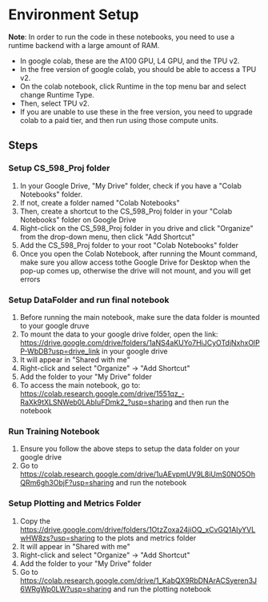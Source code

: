 # Environment Setup

**Note**: In order to run the code in these notebooks, you need to use a runtime backend with a large amount of RAM. 
- In google colab, these are the A100 GPU, L4 GPU, and the TPU v2. 
- In the free version of google colab, you should be able to access a TPU v2. 
- On the colab notebook, click Runtime in the top menu bar and select change Runtime Type.
- Then, select TPU v2.
- If you are unable to use these in the free version, you need to upgrade colab to a paid tier, and then run using those compute units.

## Steps
### Setup CS_598_Proj folder
 1) In your Google Drive, "My Drive" folder, check if you have a "Colab Notebooks" folder.
 2) If not, create a folder named "Colab Notebooks"
 3) Then, create a shortcut to the CS_598_Proj folder in your "Colab Notebooks" folder on Google Drive
 4) Right-click on the CS_598_Proj folder in you drive and click "Organize" from the drop-down menu, then click "Add Shortcut"
 5) Add the CS_598_Proj folder to your root "Colab Notebooks" folder
 6) Once you open the Colab Notebook, after running the Mount command, make sure you allow access tothe Google Drive for Desktop when the pop-up comes up, otherwise the drive will not mount, and you will get errors
    
### Setup DataFolder and run final notebook
 1) Before running the main notebook, make sure the data folder is mounted to your google druve
 2) To mount the data to your google drive folder, open the link: https://drive.google.com/drive/folders/1aNS4aKUYo7HiJCyOTdjNxhxOlPP-WbDB?usp=drive_link in your google drive
 3) It will appear in "Shared with me"
 4) Right-click and select "Organize" -> "Add Shortcut"
 5) Add the folder to your "My Drive" folder
 6) To access the main notebook, go to: https://colab.research.google.com/drive/1551qz_-RaXk9tXLSNWeb0LAbIuFDmk2_?usp=sharing and then run the notebook

### Run Training Notebook
 1) Ensure you follow the above steps to setup the data folder on your google drive
 2) Go to https://colab.research.google.com/drive/1uAEvpmUV9L8iUmS0NO5OhQRm6gh3ObjF?usp=sharing and run the notebook
    
### Setup Plotting and Metrics Folder
 1) Copy the https://drive.google.com/drive/folders/1OtzZoxa24jiOQ_xCvGQ1AIyYVLwHW8zs?usp=sharing to the plots and metrics folder
 2) It will appear in "Shared with me"
 3) Right-click and select "Organize" -> "Add Shortcut"
 4) Add the folder to your "My Drive" folder
 5) Go to https://colab.research.google.com/drive/1_KabQX9RbDNArACSyeren3J6WRgWp0LW?usp=sharing and run the plotting notebook

